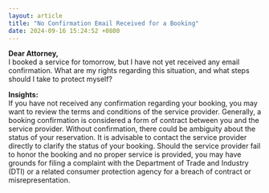 ```yaml
---
layout: article
title: "No Confirmation Email Received for a Booking"
date: 2024-09-16 15:24:52 +0800
---
```


<p><strong>Dear Attorney,</strong><br>I booked a service for tomorrow, but I have not yet received any email confirmation. What are my rights regarding this situation, and what steps should I take to protect myself?</p><p><strong>Insights:</strong><br>If you have not received any confirmation regarding your booking, you may want to review the terms and conditions of the service provider. Generally, a booking confirmation is considered a form of contract between you and the service provider. Without confirmation, there could be ambiguity about the status of your reservation. It is advisable to contact the service provider directly to clarify the status of your booking. Should the service provider fail to honor the booking and no proper service is provided, you may have grounds for filing a complaint with the Department of Trade and Industry (DTI) or a related consumer protection agency for a breach of contract or misrepresentation.</p>